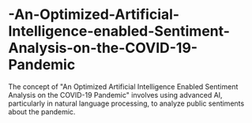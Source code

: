 # -An-Optimized-Artificial-Intelligence-enabled-Sentiment-Analysis-on-the-COVID-19-Pandemic
The concept of "An Optimized Artificial Intelligence Enabled Sentiment Analysis on the COVID-19 Pandemic" involves using advanced AI, particularly in natural language processing, to analyze public sentiments about the pandemic. 
